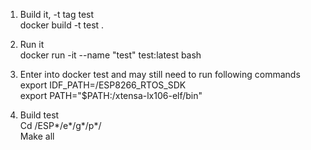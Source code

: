 1. Build it, -t tag test    
docker build -t test .

2. Run it  
docker run -it --name "test" test:latest bash 


3. Enter into docker test and may still need to run following commands  
 export IDF_PATH=/ESP8266_RTOS_SDK  
 export PATH="$PATH:/xtensa-lx106-elf/bin"  

4. Build test  
Cd /ESP*/e*/g*/p*/  
Make all 
